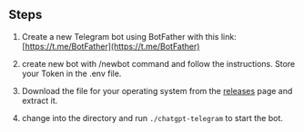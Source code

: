 
## Steps
1. Create a new Telegram bot using BotFather with this link: [https://t.me/BotFather](https://t.me/BotFather)

2. create new bot with /newbot command and follow the instructions. Store your Token in the .env file.

3. Download the file for your operating system from the [releases](https://github.com/m1guelpf/chatgpt-telegram/releases/latest) page and extract it.

4. change into the directory and run `./chatgpt-telegram` to start the bot.

